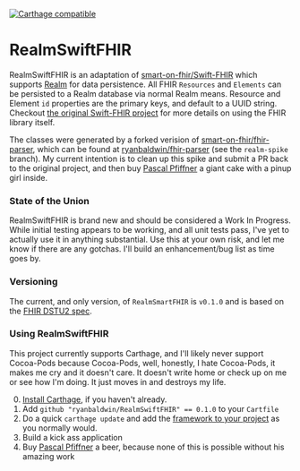 [![Carthage compatible](https://img.shields.io/badge/Carthage-compatible-4BC51D.svg?style=flat)](https://github.com/Carthage/Carthage)

# RealmSwiftFHIR
RealmSwiftFHIR is an adaptation of [smart-on-fhir/Swift-FHIR](https://github.com/smart-on-fhir/Swift-FHIR/) which supports [Realm](https://realm.io) for data persistence. All FHIR `Resources` and `Elements` can be persisted to a Realm database via normal Realm means. Resource and Element `id` properties are the primary keys, and default to a UUID string. Checkout [the original Swift-FHIR project](https://github.com/smart-on-fhir/Swift-FHIR/) for more details on using the FHIR library itself.

The classes were generated by a forked verision of [smart-on-fhir/fhir-parser](https://github.com/smart-on-fhir/fhir-parser), which can be found at [ryanbaldwin/fhir-parser](https://github.com/ryanbaldwin/fhir-parser) (see the `realm-spike` branch). My current intention is to clean up this spike and submit a PR back to the original project, and then buy [Pascal Pfiffner](https://github.com/p2) a giant cake with a pinup girl inside.

### State of the Union
RealmSwiftFHIR is brand new and should be considered a Work In Progress. While initial testing appears to be working, and all unit tests pass, I've yet to actually use it in anything substantial. Use this at your own risk, and let me know if there are any gotchas. I'll build an enhancement/bug list as time goes by.

### Versioning
The current, and only version, of `RealmSmartFHIR` is `v0.1.0` and is based on the [FHIR DSTU2 spec](https://www.hl7.org/fhir/DSTU2/).

### Using RealmSwiftFHIR
This project currently supports Carthage, and I'll likely never support Cocoa-Pods because Cocoa-Pods, well, honestly, I hate Cocoa-Pods, it makes me cry and it doesn't care. It doesn't write home or check up on me or see how I'm doing. It just moves in and destroys my life. 

0. [Install Carthage](https://github.com/Carthage/Carthage), if you haven't already.
1. Add `github "ryanbaldwin/RealmSwiftFHIR" == 0.1.0` to your `Cartfile`
2. Do a quick `carthage update` and add the [framework to your project](https://github.com/Carthage/Carthage#adding-frameworks-to-an-application) as you normally would.
3. Build a kick ass application
4. Buy [Pascal Pfiffner](https://github.com/p2) a beer, because none of this is possible without his amazing work
